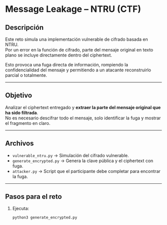 # Message Leakage – NTRU (CTF)

## Descripción
Este reto simula una implementación vulnerable de cifrado basada en NTRU.  
Por un error en la función de cifrado, parte del mensaje original en texto plano se incluye directamente dentro del ciphertext.  

Esto provoca una fuga directa de información, rompiendo la confidencialidad del mensaje y permitiendo a un atacante reconstruirlo parcial o totalmente.

---

## Objetivo
Analizar el ciphertext entregado y **extraer la parte del mensaje original que ha sido filtrada**.  
No es necesario descifrar todo el mensaje, solo identificar la fuga y mostrar el fragmento en claro.

---

## Archivos
- `vulnerable_ntru.py` → Simulación del cifrado vulnerable.
- `generate_encrypted.py` → Genera la clave pública y el ciphertext con fuga.
- `attacker.py` → Script que el participante debe completar para encontrar la fuga.

---

## Pasos para el reto
1. Ejecuta:
   ```bash
   python3 generate_encrypted.py

